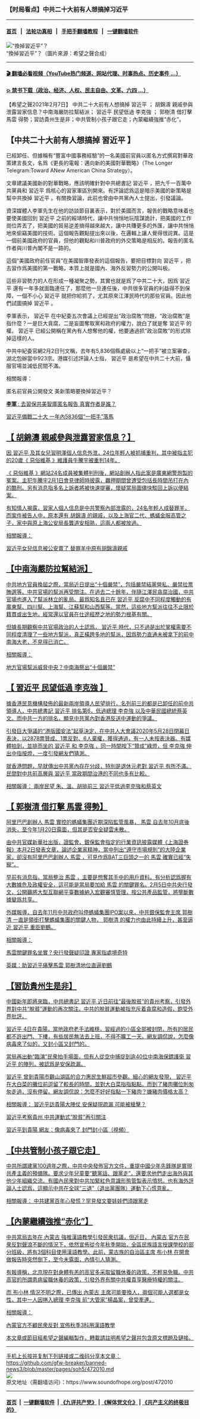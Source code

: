 ### 【时局看点】中共二十大前有人想搞掉习近平
------------------------

#### [首页](https://github.com/gfw-breaker/banned-news3/blob/master/README.md) &nbsp;&nbsp;|&nbsp;&nbsp; [法轮功真相](https://github.com/begood0513/basic/blob/master/README.md)  &nbsp;&nbsp;|&nbsp;&nbsp; [手把手翻墙教程](https://github.com/gfw-breaker/guides/wiki)  &nbsp;&nbsp;|&nbsp;&nbsp; [一键翻墙软件](https://github.com/gfw-breaker/nogfw/blob/master/README.md)  



<div><img alt="“換掉習近平”？" src="https://img.soundofhope.org/2021-02/1612412244224.png"/>
<br/><figcaption class="caption">
 “換掉習近平”？（圖片來源：希望之聲合成）
</figcaption></div><hr/>

#### [ 🎬  翻墙必看视频（YouTube热门频道、网站代理、时事热点、历史事件 ...）](https://github.com/gfw-breaker/links/blob/master/banned.md)

#### [ 💥  禁书下载（政治、经济、人权、民主自由、文革、六四 ...）](https://github.com/gfw-breaker/books/blob/master/README.md)

<div><div class="Content__Wrapper sc-1bvya0-0 grZQxZ">
 <p class="meta-top">
  <span class="meta">
   【希望之聲2021年2月7日】
  </span>
  中共二十大前有人想搞掉
  <ok href="/term/1063?lang=b5">
   習近平
  </ok>
  ；
  <ok href="/term/2020?lang=b5">
   胡錦濤
  </ok>
  親戚參與泄露習家信息？中南海嚴防拉幫結派；
  <ok href="/term/1063?lang=b5">
   習近平
  </ok>
  民望低過
  <ok href="/term/1429?lang=b5">
   李克強
  </ok>
  ；
  <ok href="/term/34714?lang=b5">
   郭樹清
  </ok>
  借打擊
  <ok href="/term/15935?lang=b5">
   馬雲
  </ok>
  得勢；習訪貴州生是非；中共管制小孩子跟它走；內蒙繼續強推“赤化”。
 </p>
 <h2>
  【中共二十大前有人想搞掉
  <ok href="/term/1063?lang=b5">
   習近平
  </ok>
  】
 </h2>
 <p>
  已經卸任、但據稱有“豐富中國事務經驗”的一名美國前官員以匿名方式撰寫對華政策建言長文，名爲《更長的電報：邁向新的美國對華戰略》（The Longer Telegram:Toward ANew American China Strategy）。
 </p>
 <div class="AD_Embed__Wrap-sc-1xslmin-0 igMuqX module desktop">
  <div>
  </div>
 </div>
 <p>
  文章建議美國新的對華戰略，應該明確針對中共總書記
  <ok href="/term/1063?lang=b5">
   習近平
  </ok>
  ，把九千一百萬中共黨員和
  <ok href="/term/1063?lang=b5">
   習近平
  </ok>
  爲核心的習家軍區別開來。有評論認爲這是暗示美國的新策略是幫中共換掉
  <ok href="/term/1063?lang=b5">
   習近平
  </ok>
  。有關換習論，此前也曾由中共黨內人士提出，引發議論。
 </p>
 <p>
  資深媒體人李軍先生在他的訪談節目裏表示，對於美國而言，報告的戰略意味着也要使美國回到
  <ok href="/term/1063?lang=b5">
   習近平
  </ok>
  之前的綏靖時代，讓中共悄悄地玩陰謀詭計，把美國的工作崗位弄丟了，把美國的貿易逆差搞得越來越大，讓中共賺更多的外匯，讓中共悄悄地來偷竊美國的技術。這個報告觀點提出來以後，在邏輯上讓人覺得很詫異。這是一個前美國政府的官員，但他的觀點和川普政府的外交策略是相反的。報告的匿名作者與川普內閣不是一路的。
 </p>
 <p>
  這個“美國政府前任官員”在美國智庫發表的這個報告，要把目標對向
  <ok href="/term/1063?lang=b5">
   習近平
  </ok>
  ，把去習作爲美國的第一戰略，本質上就是國內、海外反習勢力的公開叫板。
 </p>
 <p>
  這些非習勢力的人在形成一種凝聚之勢，其實也就是爲了中共二十大，因爲
  <ok href="/term/1063?lang=b5">
   習近平
  </ok>
  還有一年多就面臨連任了，那麼他一旦連任後，中共很多官員的利益得不到保障，一個不小心
  <ok href="/term/1063?lang=b5">
   習近平
  </ok>
  就把你給抓了，尤其原來江澤民時代的那些官員。因此他們試圖搞掉
  <ok href="/term/1063?lang=b5">
   習近平
  </ok>
  。
 </p>
 <p>
  李軍表示，
  <ok href="/term/1063?lang=b5">
   習近平
  </ok>
  在中紀委五次會議上已經提出“政治腐敗”問題，“政治腐敗”是指什麼？一是巨大貪腐，二是妄圖奪取黨和政府的權力，說白了就是奪
  <ok href="/term/1063?lang=b5">
   習近平
  </ok>
  的權。
  <ok href="/term/1063?lang=b5">
   習近平
  </ok>
  已經公開稱在黨內有人想奪他的權，他要通過抓“政治腐敗”的形式除掉這樣的人。
 </p>
 <p>
  中共中紀委官網2月2日刊文稱，去年有5,836個縣處級以上“一把手”被立案審查，湖北包辦當中923宗。港媒引述評論人士指，
  <ok href="/term/1063?lang=b5">
   習近平
  </ok>
  是希望在中共二十大前，懾服官場並減低民間不滿。
 </p>
 <p>
  相關報導：
 </p>
 <p>
  <ok href="https://www.soundofhope.org/post/470438">
   匿名前官員公開發文 美新策略要換掉習近平？
  </ok>
 </p>
 <p>
  <a data-ctorig="https://www.soundofhope.org/post/471488" data-cturl="https://www.google.com/url?client=internal-element-cse&amp;cx=007749283119516952101:0iwnfnkwnek&amp;q=https://www.soundofhope.org/post/471488&amp;sa=U&amp;ved=2ahUKEwjm4qq_vtfuAhVzwjgGHVBQD0kQFjAAegQIBBAC&amp;usg=AOvVaw3n_izBUg0wQQvvWbmVEokM" dir="ltr" href="https://www.google.com/url?client=internal-element-cse&amp;cx=007749283119516952101:0iwnfnkwnek&amp;q=https://www.soundofhope.org/post/471488&amp;sa=U&amp;ved=2ahUKEwjm4qq_vtfuAhVzwjgGHVBQD0kQFjAAegQIBBAC&amp;usg=AOvVaw3n_izBUg0wQQvvWbmVEokM" target="_blank">
   <b>
    李軍
   </b>
   : 去習保共美智庫匿名報告 真實作者是誰？
  </ok>
 </p>
 <p>
  <ok href="https://www.soundofhope.org/post/470441">
   習近平備戰二十大 一年內5836個“一把手”落馬
  </ok>
 </p>
 <h2>
  【
  <ok href="/term/2020?lang=b5">
   胡錦濤
  </ok>
  親戚參與泄露習家信息？】
 </h2>
 <p>
  因
  <ok href="/term/1063?lang=b5">
   習近平
  </ok>
  及其女兒習明澤個人信息外泄，24位年輕人被抓捕重判，其中被指主犯的20歲《
  <ok href="/term/183746?lang=b5">
   惡俗維基
  </ok>
  》維護員牛騰宇被重判14年。
 </p>
 <p>
  《
  <ok href="/term/183746?lang=b5">
   惡俗維基
  </ok>
  》網站24名成員被集體判刑後，網站創辦人指此案是廣東網警炮製的冤案。主犯牛騰宇2月1日會見律師時披露，羈押期間曾遭受包括長時間吊打在內的酷刑。另有消息指多名上訴者將被快速提審，懷疑當局圖儘快駁回上訴以便結案。
 </p>
 <p>
  有知情人揭露，習家人個人信息是中共警察內部泄露的，24名年輕人成替罪羊，而案件被告人中，原本還有
  <ok href="/term/2020?lang=b5">
   胡錦濤
  </ok>
  的親戚，以及上海官二代、螞蟻金服高管之子，家中與原上海公安局長龔道安相熟，這兩人都被放過。
 </p>
 <p>
  相關報導：
 </p>
 <p>
  <ok href="https://www.soundofhope.org/post/471695">
   習近平女兒信息被公安賣了 替罪羊中原有胡錦濤親戚
  </ok>
 </p>
 <h2>
  【中南海嚴防拉幫結派】
 </h2>
 <p>
  中共地方官員換屆之際，當局近日提出“十個嚴禁”，包括嚴禁結黨營私、嚴禁拉票賄選等。中共官場的幫派再受關注。在過去二十餘年，伴隨江澤民貪腐治國，中共官場也進入了幫派林立的亂局。最爲知名且已在
  <ok href="/term/1063?lang=b5">
   習近平
  </ok>
  反腐中不同程度觸動的有廣東幫、四川幫、上海幫、江蘇幫和山西幫等。當然，這些地方幫派往往不止限於籍貫或出生地，經常還以官員在仕途經歷之地的勢力根基有關。
 </p>
 <p>
  但據長期觀察中共官場政治的人士認爲，
  <ok href="/term/1063?lang=b5">
   習近平
  </ok>
  時代，只不過是出於掌權需要不同程度清理了一些地方幫派，真正橫跨多地的幫派，因爲勢力直通未被拿下的前中南海大老，不見得已消亡。
 </p>
 <p>
  相關報導：
 </p>
 <p>
  <ok href="https://www.soundofhope.org/post/470516">
   地方官場幫派威脅中央？中南海祭出“十個嚴禁”
  </ok>
 </p>
 <h2>
  【
  <ok href="/term/1063?lang=b5">
   習近平
  </ok>
  民望低過
  <ok href="/term/1429?lang=b5">
   李克強
  </ok>
  】
 </h2>
 <p>
  據香港民意機構發佈的最新兩岸領導人民望排行，名列前三的都是已卸任的前中共領導人，中共總書記
  <ok href="/term/1063?lang=b5">
   習近平
  </ok>
  排名第6，低過總理
  <ok href="/term/1429?lang=b5">
   李克強
  </ok>
  以及中華民國總統蔡英文。而中共一方的排名，顯見中共黨內對香港反送中運動的爭議。
 </p>
 <div class="AD_Embed__Wrap-sc-1xslmin-0 igMuqX module desktop">
  <div>
  </div>
 </div>
 <p>
  引發巨大爭議的“港版國安法”起草決定，在中共人大會議2020年5月28日閉幕日表決，以2878票贊成、1票反對、6人棄權，獲得通過，有一人未按表決器。有媒體拍到，並排而坐的
  <ok href="/term/1063?lang=b5">
   習近平
  </ok>
  和
  <ok href="/term/1429?lang=b5">
   李克強
  </ok>
  ，同一時間按下“贊成”綠燈，但
  <ok href="/term/1429?lang=b5">
   李克強
  </ok>
  伸出中指按燈，一度引發網友們猜測。
 </p>
 <p>
  就香港問題，早就傳出中共黨內存在分歧，特別是退休元老對
  <ok href="/term/1063?lang=b5">
   習近平
  </ok>
  有所不滿。民間對中共前高層與
  <ok href="/term/1063?lang=b5">
   習近平
  </ok>
  當政期間治港的不同也多有比較。
 </p>
 <p>
  相關報導：
  <ok href="https://www.soundofhope.org/post/470606">
   兩岸民望 朱、溫、胡排前三 習近平低過李克強和蔡英文
  </ok>
 </p>
 <h2>
  【
  <ok href="/term/34714?lang=b5">
   郭樹清
  </ok>
  借打擊
  <ok href="/term/15935?lang=b5">
   馬雲
  </ok>
  得勢】
 </h2>
 <p>
  阿里巴巴創辦人
  <ok href="/term/15935?lang=b5">
   馬雲
  </ok>
  實控的螞蟻集團近期深陷監管風暴，
  <ok href="/term/15935?lang=b5">
   馬雲
  </ok>
  自去年10月底後消失，至今年1月20日露面，但其是否安全疑雲未散。
 </p>
 <p>
  由中共官媒新華社出版，證監會、銀保監會指定的行業資訊披露媒體《上海證券報》本月2日發表文章，論述企業家精神，當中列出“遵守市場規則”的大陸企業家，卻沒有阿里巴巴創辦人
  <ok href="/term/15935?lang=b5">
   馬雲
  </ok>
  ，可見作爲BAT三巨頭之一的
  <ok href="/term/15935?lang=b5">
   馬雲
  </ok>
  確實已經“失寵”。
 </p>
 <p>
  早前有消息指，當局整治
  <ok href="/term/15935?lang=b5">
   馬雲
  </ok>
  ，主要是想奪其手中的用戶資料。有分析認爲握有大數據危及政權安全，這可能是當局要加給
  <ok href="/term/15935?lang=b5">
   馬雲
  </ok>
  的關鍵罪名。2月5日中共央行發文，公開籲將大型互聯網平臺數據納入宏觀審慎管理，按公共產品監管，將壟斷數據變爲共享。
 </p>
 <p>
  外媒報導，自去年11月中共政府叫停螞蟻集團IPO案以來，中共銀保監會主席
  <ok href="/term/34714?lang=b5">
   郭樹清
  </ok>
  一直是領銜打擊螞蟻集團的關鍵人物，
  <ok href="/term/34714?lang=b5">
   郭樹清
  </ok>
  的權力也由此持續上升，甚至逼近
  <ok href="/term/1063?lang=b5">
   習近平
  </ok>
  重臣劉鶴。
 </p>
 <p>
  相關報導：
 </p>
 <p>
  <ok href="https://www.soundofhope.org/post/471590">
   馬雲關鍵罪名坐實？央行發聲疑印證 專家指處境奇特
  </ok>
 </p>
 <p>
  <ok href="https://www.soundofhope.org/post/471323">
   英媒：助習近平痛擊馬雲 郭樹清地位直逼劉鶴
  </ok>
 </p>
 <h2>
  【習訪貴州生是非】
 </h2>
 <p>
  中國新年即將來臨，中共總書記
  <ok href="/term/1063?lang=b5">
   習近平
  </ok>
  近日前往“最後脫貧”的貴州考察，引發外界對中共“脫貧”運動的再次關注。中共的脫貧運動被指充斥着貪腐和造假，飽受外界批評。
 </p>
 <p>
  <ok href="/term/1063?lang=b5">
   習近平
  </ok>
  4日在貴陽，當地政府老手法維穩，習經過的小區全部被封閉，所有的居民都不許出門、下樓，有些居民無法去上班，不得不曠工一天。網友調侃說，怎麼像病毒來了似的，又封小區又封門的。
 </p>
 <p>
  當局再出動“臨演”民衆拍手場面，但有人從空中捕捉到逾40位中南海保鏢護衛
  <ok href="/term/1063?lang=b5">
   習近平
  </ok>
  的陣列，被認爲是安保疏漏。
 </p>
 <p>
  <ok href="/term/1063?lang=b5">
   習近平
  </ok>
  曾到貴陽市觀山湖區的合力惠民生鮮超市參觀。細心的網友發現，
  <ok href="/term/1063?lang=b5">
   習近平
  </ok>
  在大白菜的攤位前逗留了較長的時間，並對大白菜指指點點。而到了豬肉攤位則匆匆走過，沒有停留。網友調侃說：怎麼不好好指點一下豬肉？嫌豬肉價格太高？
 </p>
 <p>
  相關報導：
  <ok href="https://www.soundofhope.org/post/471275">
   習近平訪貴陽大陣仗 安保疑現疏漏 可能被槍擊？
  </ok>
 </p>
 <p>
  <ok href="https://www.soundofhope.org/post/471257">
   習近平考察貴州 中共運動式“脫貧”再引關注
  </ok>
 </p>
 <p>
  <ok href="https://www.soundofhope.org/post/471050">
   習近平到貴陽 網友：像病毒來了 封門封小區（視頻）
  </ok>
 </p>
 <h2>
  【中共管制小孩子跟它走】
 </h2>
 <p>
  中共所謂建黨100週年之際，中共中央發佈官方文件，重提中國少年先鋒隊是實現共產主義的預備隊。要求少年兒童要“聽黨話、跟黨走”，還要求他們走出海外與其他少年組織交流。有國內民衆對中共加緊紅色意識形態管製表示憤怒。也有海外評論人士認爲，這顯示中共在全球“三退”（退出黨團隊）運動下心慌意亂。
 </p>
 <p>
  相關報導：
  <ok href="https://www.soundofhope.org/post/471038">
   中共建黨百年心發慌？罕見發文要娃娃們須跟黨走
  </ok>
 </p>
 <h2>
  【內蒙繼續強推“赤化”】
 </h2>
 <p>
  中共當局去年在
  <ok href="/term/3105?lang=b5">
   內蒙古
  </ok>
  強推漢語教學引發民衆抗議，但近日，
  <ok href="/term/3105?lang=b5">
   內蒙古
  </ok>
  官方在民衆反對聲浪不斷的情況下，依然宣佈從今年秋季開始，全區民族語言授課學校的部分班級，將有3個科目使用漢語教學。此前，蒙古族的自治區主席
  <ok href="/term/367594?lang=b5">
   布小林
  </ok>
  在開會做報告時突然倒下，至今未露面，內情引人猜測。
 </p>
 <p>
  有報導稱，北京現在對身體有恙的高官多采取留職休養的政策，不輕易免職。中共高官的所謂患病留職休養的政策，引發外界有關中共權貴享醫療特權的關注。
 </p>
 <p>
  而
  <ok href="/term/367594?lang=b5">
   布小林
  </ok>
  情況不明之際，已傳出
  <ok href="/term/3105?lang=b5">
   內蒙古
  </ok>
  主席可能要換人，兩個可能人選都是女性，其中一人因捲入總理
  <ok href="/term/1429?lang=b5">
   李克強
  </ok>
  前“大管家”楊晶案，曾受牽連。
 </p>
 <p>
  相關報導：
 </p>
 <p>
  <ok href="https://www.soundofhope.org/post/471962">
   內蒙官方不顧民衆反對 宣佈秋季3科用漢語教學
  </ok>
 </p>
 <p class="meta-btm">
  本文章或節目經希望之聲編輯製作，轉載請註明希望之聲幷包含原文標題及鏈接。
 </p>
</div>
</div>
<hr/>
手机上长按并复制下列链接或二维码分享本文章：<br/>
https://github.com/gfw-breaker/banned-news3/blob/master/pages/soh5/472010.md <br/>
<a href='https://github.com/gfw-breaker/banned-news3/blob/master/pages/soh5/472010.md'><img src='https://github.com/gfw-breaker/banned-news3/blob/master/pages/soh5/472010.md.png'/></a> <br/>
原文地址（需翻墙访问）：https://www.soundofhope.org/post/472010


------------------------
#### [首页](https://github.com/gfw-breaker/banned-news3/blob/master/README.md) &nbsp;|&nbsp; [一键翻墙软件](https://github.com/gfw-breaker/nogfw/blob/master/README.md) &nbsp;| [《九评共产党》](https://github.com/gfw-breaker/9ping.md/blob/master/README.md#九评之一评共产党是什么) | [《解体党文化》](https://github.com/gfw-breaker/jtdwh.md/blob/master/README.md) | [《共产主义的终极目的》](https://github.com/gfw-breaker/gczydzjmd.md/blob/master/README.md)


<img src='http://gfw-breaker.win/banned-news3/pages/soh5/472010.md' width='0px' height='0px'/>